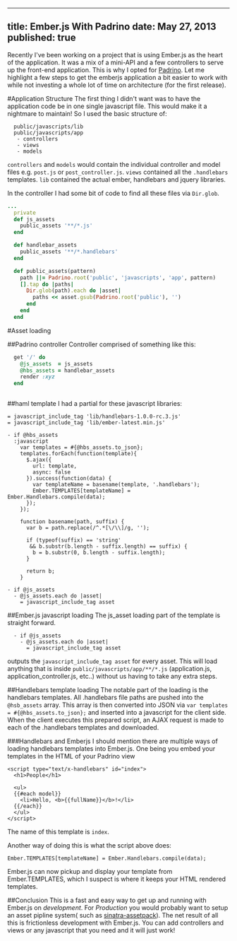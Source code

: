 ----
title: Ember.js With Padrino
date: May 27, 2013
published: true
----
Recently I've been working on a project that is using Ember.js
as the heart of the application.  It was a mix of a mini-API and
a few controllers to serve up the front-end application.  This is
why I opted for [Padrino](http://padrinorb.com).  Let me highlight
a few steps to get the emberjs application a bit easier to work
with while not investing a whole lot of time on architecture (for
the first release).

#Application Structure
The first thing I didn't want was to have the application code be
in one single javascript file.  This would make it a nightmare to
maintain!  So I used the basic structure of:

```
  public/javascripts/lib
  public/javascripts/app
   - controllers
   - views
   - models
```

`controllers` and `models` would contain the individual controller and
model files e.g. `post.js` or `post_controller.js`. `views` contained
all the `.handlebars` templates. `lib` contained the actual ember,
handlebars and jquery libraries.

In the controller I had some bit of code to find all these files via
`Dir.glob`.

```ruby
...
  private
  def js_assets
    public_assets '**/*.js'
  end

  def handlebar_assets
    public_assets '**/*.handlebars'
  end

  def public_assets(pattern)
    path ||= Padrino.root('public', 'javascripts', 'app', pattern)
    [].tap do |paths|
      Dir.glob(path).each do |asset| 
        paths << asset.gsub(Padrino.root('public'), '')
      end
    end
  end
```

#Asset loading


##Padrino controller
Controller comprised of something like this:

```ruby
  get '/' do
    @js_assets  = js_assets
    @hbs_assets = handlebar_assets
    render :xyz
  end
  
```

##haml template
I had a partial for these javascript libraries:

```haml
= javascript_include_tag 'lib/handlebars-1.0.0-rc.3.js'
= javascript_include_tag 'lib/ember-latest.min.js'

- if @hbs_assets
  :javascript
    var templates = #{@hbs_assets.to_json};
    templates.forEach(function(template){
      $.ajax({
        url: template,
        async: false
      }).success(function(data) {
        var templateName = basename(template, '.handlebars');
        Ember.TEMPLATES[templateName] = Ember.Handlebars.compile(data);
      });
    });

    function basename(path, suffix) {
      var b = path.replace(/^.*[\/\\]/g, '');

      if (typeof(suffix) == 'string' 
       && b.substr(b.length - suffix.length) == suffix) {
        b = b.substr(0, b.length - suffix.length);
      }

      return b;
    }
    
- if @js_assets
  - @js_assets.each do |asset|
    = javascript_include_tag asset
```

##Ember.js javascript loading
The js_asset loading part of the template is straight forward.

```
  - if @js_assets
    - @js_assets.each do |asset|
      = javascript_include_tag asset
```
outputs the `javascript_include_tag asset` for every asset.  This
will load anything that is inside `public/javascripts/app/**/*.js`
(application.js, application_controller.js, etc..)
without us having to take any extra steps.

##Handlebars template loading
The notable part of the loading is the handlebars templates.
All .handlebars file paths are pushed into the `@hsb_assets` array.
This array is then converted into JSON via `var templates = #{@hbs_assets.to_json};`
and inserted into a javascript for the client side.  When the client
executes this prepared script, an AJAX request is made to each of the 
.handlebars templates and downloaded.

###Handlebars and Emberjs
I should mention there are multiple ways of loading handlebars templates into 
Ember.js.  One being you embed your templates in the HTML of your Padrino view

```
<script type="text/x-handlebars" id="index">
  <h1>People</h1>

  <ul>
  {{#each model}}
    <li>Hello, <b>{{fullName}}</b>!</li>
  {{/each}}
  </ul>
</script>
```

The name of this template is `index`.

Another way of doing this is what the script above does:

```
Ember.TEMPLATES[templateName] = Ember.Handlebars.compile(data);
```

Ember.js can now pickup and display your template from Ember.TEMPLATES, which
I suspect is where it keeps your HTML rendered templates.

##Conclusion
This is a fast and easy way to get up and running with Ember.js on *development*.
For *Production* you would probably want to setup an asset pipline system( such as
[sinatra-assetpack](https://github.com/rstacruz/sinatra-assetpack)).  The net
result of all this is frictionless development with Ember.js.  You can add controllers
and views or any javascript that you need and it will just work!
